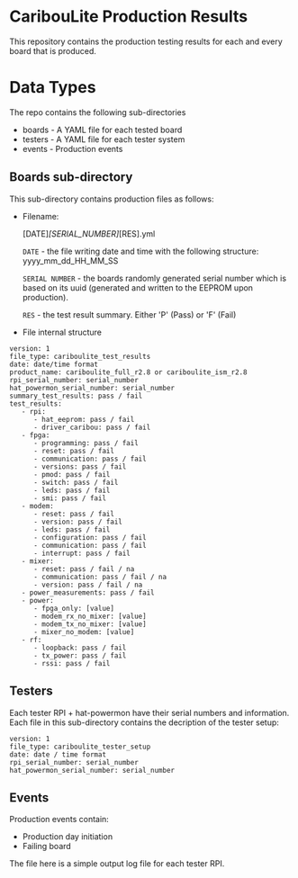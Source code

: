 # CaribouLite Production Results
This repository contains the production testing results for each and every board that is produced.

# Data Types
The repo contains the following sub-directories
 - boards - A YAML file for each tested board
 - testers - A YAML file for each tester system
 - events - Production events

## Boards sub-directory
This sub-directory contains production files as follows:
- Filename:

  [DATE]_[SERIAL_NUMBER]_[RES].yml
  
  `DATE` - the file writing date and time with the following structure: yyyy_mm_dd_HH_MM_SS
  
  `SERIAL NUMBER` - the boards randomly generated serial number which is based on its uuid (generated and written to the EEPROM upon production).
  
  `RES` - the test result summary. Either 'P' (Pass) or 'F' (Fail)
  
- File internal structure
```
version: 1
file_type: cariboulite_test_results
date: date/time format
product_name: cariboulite_full_r2.8 or cariboulite_ism_r2.8
rpi_serial_number: serial_number
hat_powermon_serial_number: serial_number
summary_test_results: pass / fail
test_results:
   - rpi:
      - hat_eeprom: pass / fail
      - driver_caribou: pass / fail
   - fpga:
      - programming: pass / fail
      - reset: pass / fail
      - communication: pass / fail
      - versions: pass / fail
      - pmod: pass / fail
      - switch: pass / fail
      - leds: pass / fail
      - smi: pass / fail
   - modem:
      - reset: pass / fail
      - version: pass / fail
      - leds: pass / fail
      - configuration: pass / fail
      - communication: pass / fail
      - interrupt: pass / fail
   - mixer:
      - reset: pass / fail / na
      - communication: pass / fail / na
      - version: pass / fail / na
   - power_measurements: pass / fail
   - power:
      - fpga_only: [value]
      - modem_rx_no_mixer: [value]
      - modem_tx_no_mixer: [value]
      - mixer_no_modem: [value]   
   - rf:
      - loopback: pass / fail
      - tx_power: pass / fail
      - rssi: pass / fail
```

## Testers
Each tester RPI + hat-powermon have their serial numbers and information.
Each file in this sub-directory contains the decription of the tester setup:
```
version: 1
file_type: cariboulite_tester_setup
date: date / time format
rpi_serial_number: serial_number
hat_powermon_serial_number: serial_number
```

## Events
Production events contain:
 - Production day initiation
 - Failing board

The file here is a simple output log file for each tester RPI.
